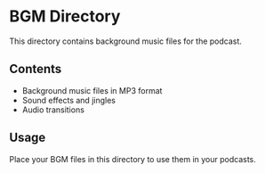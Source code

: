 # BGM Directory

This directory contains background music files for the podcast.

## Contents
- Background music files in MP3 format
- Sound effects and jingles
- Audio transitions

## Usage
Place your BGM files in this directory to use them in your podcasts.